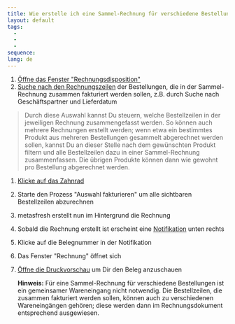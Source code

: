 ```yaml
---
title: Wie erstelle ich eine Sammel-Rechnung für verschiedene Bestellungen?
layout: default
tags:
  - 
  - 
  - 
sequence:
lang: de
---
```

1. [Öffne das Fenster "Rechnungsdisposition"](Wie_finde_und_öffne_ich_ein_Fenster)
1. [Suche nach den Rechnungszeilen](Wie_suche_ich_in_einem_Fenster) der Bestellungen, die in der Sammel-Rechnung zusammen fakturiert werden sollen, z.B. durch Suche nach Geschäftspartner und Lieferdatum

 >Durch diese Auswahl kannst Du steuern, welche Bestellzeilen in der jeweiligen Rechnung zusammengefasst werden. So können auch mehrere Rechnungen erstellt werden; wenn etwa ein 
 >bestimmtes Produkt aus mehreren Bestellungen gesammelt abgerechnet werden sollen, kannst Du an dieser Stelle nach dem gewünschten Produkt filtern und alle Bestellzeilen dazu in einer
 >Sammel-Rechnung zusammenfassen. Die übrigen Produkte können dann wie gewohnt pro Bestellung abgerechnet werden.

1. [Klicke auf das Zahnrad](Wie_starte_ich_Zahnrad_Prozesse)
1. Starte den Prozess "Auswahl fakturieren" um alle sichtbaren Bestellzeilen abzurechnen
1. metasfresh erstellt nun im Hintergrund die Rechnung
1. Sobald die Rechnung erstellt ist erscheint eine [Notifikation](Wie_sieht_eine_Notifikation_aus) unten rechts
1. Klicke auf die Belegnummer in der Notifikation
1. Das Fenster "Rechnung" öffnet sich
1. [Öffne die Druckvorschau](Wie_oeffne_ich_die_Druckvorschau) um Dir den Beleg anzuschauen 

	
	**Hinweis:** Für eine Sammel-Rechnung für verschiedene Bestellungen ist ein gemeinsamer Wareneingang nicht notwendig. Die Bestellzeilen, die zusammen fakturiert werden sollen, 
	können auch zu verschiedenen Wareneingängen gehören; diese werden dann im Rechnungsdokument entsprechend ausgewiesen.

